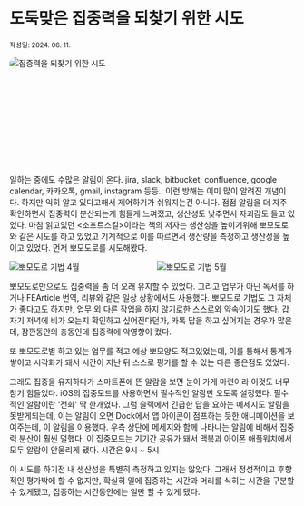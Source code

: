 # 도둑맞은 집중력을 되찾기 위한 시도

<small>작성일: 2024. 06. 11.</small>

![집중력을 되찾기 위한 시도](https://imgur.com/xfIS6Ho.png)

<br />

일하는 중에도 수많은 알림이 온다. jira, slack, bitbucket, confluence, google calendar, 카카오톡, gmail, instagram 등등.. 이런 방해는 이미 많이 알려진 개념이다. 하지만 익히 알고 있다고해서 제어하기가 쉬워지는건 아니다. 점점 알림을 더 자주 확인하면서 집중력이 분산되는게 힘들게 느껴졌고, 생산성도 낮추면서 자괴감도 들고 있었다. 마침 읽고있던 <소프트스킬>이라는 책의 저자는 생산성을 높이기위해 뽀모도로와 같은 시도를 하고 있었고 기계적으로 이를 따르면서 생산량을 측정하고 생산성을 높이고 있었다. 먼저 뽀모도로를 시도해봤다.

<div class="lg:grid-2">
<img src="https://imgur.com/aYf2wtr.png" alt="뽀모도로 기법 4월" />
<img src="https://imgur.com/nJf1ET3.png" alt="뽀모도로 기법 5월" />
</div>

뽀모도로만으로도 집중력을 좀 더 오래 유지할 수 있었다. 그리고 업무가 아닌 독서를 하거나 FEArticle 번역, 리뷰와 같은 일상 상황에서도 사용했다. 뽀모도로 기법도 그 자체가 좋다고도 하지만, 업무 외 다른 작업을 하지 않기로한 스스로와 약속이기도 했다. 갑자기 저녁에 비가 오는지 확인하고 싶어진다던가, 카톡 답을 하고 싶어지는 경우가 많은데, 잠깐동안의 충동인데 집중력에 악영향이 컸다.

또 뽀모도로별 하고 있는 업무를 적고 예상 뽀모양도 적고있었는데, 이를 통해서 통계가 쌓이고 시각화가 돼서 시간이 지난 뒤 스스로 평가를 할 수 있는 다른 좋은점도 있었다.

그래도 집중을 유지하다가 스마트폰에 뜬 알람을 보면 눈이 가게 마련이라 이것도 너무 참기 힘들었다. iOS의 집중모드를 사용하면서 필수적인 알람만 오도록 설정했다. 필수적인 알람이란 '전화' 딱 한개였다. 그럼 슬랙에서 긴급한 답을 요하는 메세지도 알림을 못받게되는데, 이는 알림이 오면 Dock에서 앱 아이콘이 점프하는 듯한 애니메이션을 보여주는데, 이 알림을 이용했다. 우측 상단에 메세지와 함께 나타나는 알림에 비해서 집중력 분산이 훨씬 덜했다. 이 집중모드는 기기간 공유가 돼서 맥북과 아이폰 애플워치에서 모두 알람이 안울리게 됐다. 시간은 9시 ~ 5시

이 시도를 하기전 내 생산성을 특별히 측정하고 있지는 않았다. 그래서 정성적이고 후향적인 평가밖에 할 수 없지만, 확실히 일에 집중하는 시간과 머리를 식히는 시간을 구분할 수 있게됐고, 집중하는 시간동안에는 일만 할 수 있게 됐다.

<style scoped lang="scss">
img[alt="집중력을 되찾기 위한 시도"] {
  border-radius: 10px;
  aspect-ratio: 16/5;
  min-height: 160px;
  margin: 0 auto;
  object-fit: cover;
}

.lg\:grid-2 {
  display: grid;
  grid-template-columns: repeat(2, 1fr);
  gap: 1rem;
}
</style>